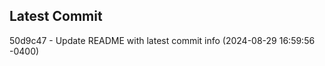 
## Latest Commit
50d9c47 - Update README with latest commit info (2024-08-29 16:59:56 -0400) <Yunxi-Zhou>
